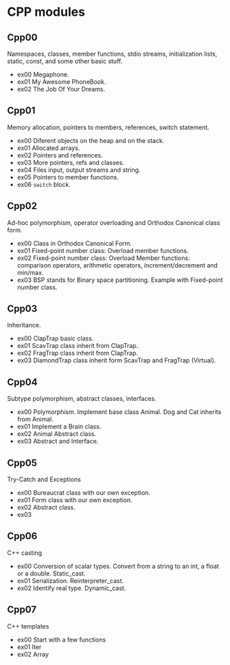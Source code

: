 # CPP modules

## Cpp00
Namespaces, classes, member functions, stdio streams, initialization lists, static, const, and some other basic stuff.

-	ex00 Megaphone.
-	ex01 My Awesome PhoneBook.
-	ex02 The Job Of Your Dreams.

## Cpp01
Memory allocation, pointers to members, references, switch statement.

-	ex00 Diferent objects on the heap and on the stack.
-	ex01 Allocated arrays.
-	ex02 Pointers and references.
-	ex03 More pointers, refs and classes.
-	ex04 Files input, output streams and string.
-	ex05 Pointers to member functions.
-	ex06 ``switch`` block.

## Cpp02
Ad-hoc polymorphism, operator overloading and Orthodox Canonical class form.

-	ex00 Class in Orthodox Canonical Form.
-	ex01 Fixed-point number class: Overload member functions.
-	ex02 Fixed-point number class: Overload Member functions: comparison operators, arithmetic operators, increment/decrement and min/max.
-	ex03 BSP stands for Binary space partitioning. Example with Fixed-point number class.

## Cpp03
Inheritance.

-	ex00 ClapTrap basic class.
-	ex01 ScavTrap class inherit from ClapTrap.
-	ex02 FragTrap class inherit from ClapTrap.
-	ex03 DiamondTrap class inherit form ScavTrap and FragTrap (Virtual).

## Cpp04
Subtype polymorphism, abstract classes, interfaces.

-	ex00 Polymorphism. Implement base class Animal. Dog and Cat inherits from Animal.
-	ex01 Implement a Brain class.
-	ex02 Animal Abstract class.
-	ex03 Abstract and Interface.

## Cpp05
Try-Catch and Exceptions

-	ex00 Bureaucrat class with our own exception.
-	ex01 Form class with our own exception.
-	ex02 Abstract class.
-	ex03 

## Cpp06
C++ casting

-	ex00 Conversion of scalar types. Convert from a string to an int, a float or a double. Static_cast.
-	ex01 Serialization. Reinterpreter_cast.
-	ex02 Identify real type. Dynamic_cast.

## Cpp07
C++ templates

-	ex00 Start with a few functions
-	ex01 Iter
-	ex02 Array

